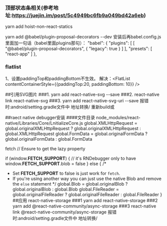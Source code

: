 ### 顶部状态条相关(参考地址:https://juejin.im/post/5c4949bc6fb9a049bd42a6eb)
yarn add hoist-non-react-statics

yarn add @babel/plugin-proposal-decorators --dev
安装后再babel.config.js里面加一句话（babel里面plugins那句）：
"babel": {
    "plugins": [
      [
        "@babel/plugin-proposal-decorators",
        {
          "legacy": true
        }
      ]
    ],
    "presets": [
      "react-app"
    ]
  },


  ### flatlist
  1、设置paddingTop和paddingBottom不生效。
  解决：<FlatList contentContainerStyle={{paddingTop:20, paddingBottom: 10}} />

##引用SVG图片
###1. yarn add react-native-svg --save
###2. react-native link react-native-svg
###3. yarn add react-native-svg-uri --save
    报错时:android/setting.gradle文件中  地址转换/
    重新build或
    
##raect native debugger安装
####文件目录 node_modules/react-native/Libraries/Core/LnitializeCore.js
	global.XMLHttpRequest = global.originalXMLHttpRequest
  ? global.originalXMLHttpRequest
  : global.XMLHttpRequest
global.FormData = global.originalFormData
  ? global.originalFormData
  : global.FormData

fetch // Ensure to get the lazy property

if (window.__FETCH_SUPPORT__) {
  // it's RNDebugger only to have
  window.__FETCH_SUPPORT__.blob = false
} else {
  /*
   * Set __FETCH_SUPPORT__ to false is just work for `fetch`.
   * If you're using another way you can just use the native Blob and remove the `else` statement
   */
  global.Blob = global.originalBlob ? global.originalBlob : global.Blob
  global.FileReader = global.originalFileReader
    ? global.originalFileReader
    : global.FileReader
}
##应用  react-native-storage
###1  yarn add react-native-storage
###2  yarn add @react-native-community/async-storage
###3  react-native link @react-native-community/async-storage
报错时:android/setting.gradle文件中  地址转换/